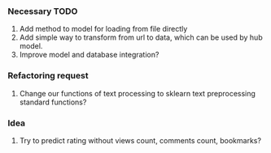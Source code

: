 ### Necessary TODO
1. Add method to model for loading from file directly
2. Add simple way to transform from url to data, which can be used by hub model.
3. Improve model and database integration?

### Refactoring request
1. Change our functions of text processing to sklearn text preprocessing standard functions?

### Idea
1. Try to predict rating without views count, comments count, bookmarks?

